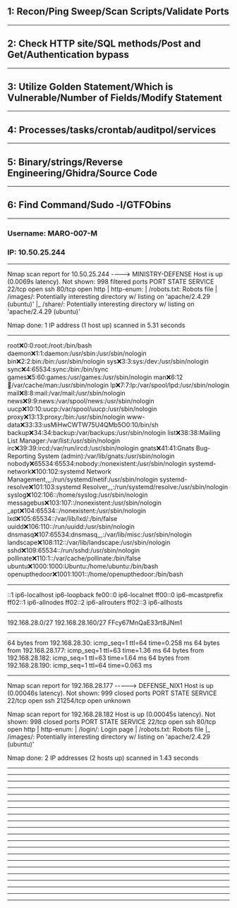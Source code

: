 ## 1: Recon/Ping Sweep/Scan Scripts/Validate Ports

____________________________________________________________________________________________________________________
## 2: Check HTTP site/SQL methods/Post and Get/Authentication bypass

____________________________________________________________________________________________________________________
## 3: Utilize Golden Statement/Which is Vulnerable/Number of Fields/Modify Statement

____________________________________________________________________________________________________________________
## 4: Processes/tasks/crontab/auditpol/services

____________________________________________________________________________________________________________________
## 5: Binary/strings/Reverse Engineering/Ghidra/Source Code

____________________________________________________________________________________________________________________
## 6: Find Command/Sudo -l/GTFObins

____________________________________________________________________________________________________________________
### Username: MARO-007-M
### IP: 10.50.25.244
____________________________________________________________________________________________________________________
Nmap scan report for 10.50.25.244 ----> MINISTRY-DEFENSE
Host is up (0.0069s latency).
Not shown: 998 filtered ports
PORT   STATE SERVICE
22/tcp open  ssh
80/tcp open  http
| http-enum: 
|   /robots.txt: Robots file
|   /images/: Potentially interesting directory w/ listing on 'apache/2.4.29 (ubuntu)'
|_  /share/: Potentially interesting directory w/ listing on 'apache/2.4.29 (ubuntu)'

Nmap done: 1 IP address (1 host up) scanned in 5.31 seconds
___________________________________________________________________________________________________________________
root:x:0:0:root:/root:/bin/bash
daemon:x:1:1:daemon:/usr/sbin:/usr/sbin/nologin
bin:x:2:2:bin:/bin:/usr/sbin/nologin
sys:x:3:3:sys:/dev:/usr/sbin/nologin
sync:x:4:65534:sync:/bin:/bin/sync
games:x:5:60:games:/usr/games:/usr/sbin/nologin
man:x:6:12:man:/var/cache/man:/usr/sbin/nologin
lp:x:7:7:lp:/var/spool/lpd:/usr/sbin/nologin
mail:x:8:8:mail:/var/mail:/usr/sbin/nologin
news:x:9:9:news:/var/spool/news:/usr/sbin/nologin
uucp:x:10:10:uucp:/var/spool/uucp:/usr/sbin/nologin
proxy:x:13:13:proxy:/bin:/usr/sbin/nologin
www-data:x:33:33:usMiHwCWTW75U4QMb5O0:10/bin/sh
backup:x:34:34:backup:/var/backups:/usr/sbin/nologin
list:x:38:38:Mailing List Manager:/var/list:/usr/sbin/nologin
irc:x:39:39:ircd:/var/run/ircd:/usr/sbin/nologin
gnats:x:41:41:Gnats Bug-Reporting System (admin):/var/lib/gnats:/usr/sbin/nologin
nobody:x:65534:65534:nobody:/nonexistent:/usr/sbin/nologin
systemd-network:x:100:102:systemd Network Management,,,:/run/systemd/netif:/usr/sbin/nologin
systemd-resolve:x:101:103:systemd Resolver,,,:/run/systemd/resolve:/usr/sbin/nologin
syslog:x:102:106::/home/syslog:/usr/sbin/nologin
messagebus:x:103:107::/nonexistent:/usr/sbin/nologin
_apt:x:104:65534::/nonexistent:/usr/sbin/nologin
lxd:x:105:65534::/var/lib/lxd/:/bin/false
uuidd:x:106:110::/run/uuidd:/usr/sbin/nologin
dnsmasq:x:107:65534:dnsmasq,,,:/var/lib/misc:/usr/sbin/nologin
landscape:x:108:112::/var/lib/landscape:/usr/sbin/nologin
sshd:x:109:65534::/run/sshd:/usr/sbin/nologin
pollinate:x:110:1::/var/cache/pollinate:/bin/false
ubuntu:x:1000:1000:Ubuntu:/home/ubuntu:/bin/bash
openupthedoor:x:1001:1001::/home/openupthedoor:/bin/bash
___________________________________________________________________________________________________________________
::1 ip6-localhost ip6-loopback
fe00::0 ip6-localnet
ff00::0 ip6-mcastprefix
ff02::1 ip6-allnodes
ff02::2 ip6-allrouters
ff02::3 ip6-allhosts
___________________________________________________________________________________________________________________
192.168.28.0/27
192.168.28.160/27
FFcy67MnQaE33rt8JNm1
___________________________________________________________________________________________________________________
64 bytes from 192.168.28.30: icmp_seq=1 ttl=64 time=0.258 ms
64 bytes from 192.168.28.177: icmp_seq=1 ttl=63 time=1.36 ms
64 bytes from 192.168.28.182: icmp_seq=1 ttl=63 time=1.64 ms
64 bytes from 192.168.28.190: icmp_seq=1 ttl=64 time=0.063 ms
___________________________________________________________________________________________________________________
Nmap scan report for 192.168.28.177 -----> DEFENSE_NIX1
Host is up (0.00046s latency).
Not shown: 999 closed ports
PORT   STATE SERVICE
22/tcp open  ssh
21254/tcp open  unknown

Nmap scan report for 192.168.28.182
Host is up (0.00045s latency).
Not shown: 998 closed ports
PORT   STATE SERVICE
22/tcp open  ssh
80/tcp open  http
| http-enum: 
|   /login/: Login page
|   /robots.txt: Robots file
|_  /images/: Potentially interesting directory w/ listing on 'apache/2.4.29 (ubuntu)'

Nmap done: 2 IP addresses (2 hosts up) scanned in 1.43 seconds
___________________________________________________________________________________________________________________

___________________________________________________________________________________________________________________

___________________________________________________________________________________________________________________

___________________________________________________________________________________________________________________

___________________________________________________________________________________________________________________

___________________________________________________________________________________________________________________

___________________________________________________________________________________________________________________

___________________________________________________________________________________________________________________

___________________________________________________________________________________________________________________

___________________________________________________________________________________________________________________

___________________________________________________________________________________________________________________

___________________________________________________________________________________________________________________

___________________________________________________________________________________________________________________

___________________________________________________________________________________________________________________

___________________________________________________________________________________________________________________

___________________________________________________________________________________________________________________

___________________________________________________________________________________________________________________

___________________________________________________________________________________________________________________

___________________________________________________________________________________________________________________

___________________________________________________________________________________________________________________

___________________________________________________________________________________________________________________
